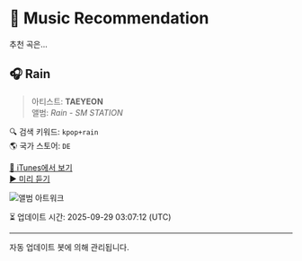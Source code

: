 
# 🎵 Music Recommendation

추천 곡은...

## 🎧 Rain  
> 아티스트: **TAEYEON**  
> 앨범: _Rain - SM STATION_  

🔍 검색 키워드: `kpop+rain`  
🌎 국가 스토어: `DE`

[🔗 iTunes에서 보기](https://music.apple.com/de/album/rain/1080295545?i=1080296146&uo=4)  
[▶️ 미리 듣기](https://audio-ssl.itunes.apple.com/itunes-assets/AudioPreview115/v4/58/6e/96/586e9676-0a86-9374-44d2-6e290ce589c4/mzaf_8657459177787297495.plus.aac.p.m4a)

![앨범 아트워크](https://is1-ssl.mzstatic.com/image/thumb/Music124/v4/b7/19/25/b7192532-3aaf-135a-50be-154718cafadc/dj.axrvzqrv.jpg/100x100bb.jpg)

⏳ 업데이트 시간: 2025-09-29 03:07:12 (UTC)

---
자동 업데이트 봇에 의해 관리됩니다.
